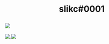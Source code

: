 <h1 align="center">
slikc#0001
</h1>

<h2>
<a href="https://github.com/slikc/slikc">
  <img align="center" src="[![Discord Presence](https://lanyard-profile-readme.vercel.app/api/94490510688792576?theme=dark&bg=809ecf&animated=false&hideDiscrim=true&borderRadius=30px&idleMessage=Probably%20doing%20something%20else...)]" />
</a>
</h2>

<a href="https://github.com/slikc/slikc">
  <img align="center" src="https://github-readme-stats.vercel.app/api?username=slikc&count_private=true&show_icons=true&theme=synthwave" />
</a>
<a href="https://github.com/slikc/slikc">
  <img align="center" src="https://github-readme-stats.vercel.app/api/top-langs/?username=slikc&theme=synthwave" />
</a>



